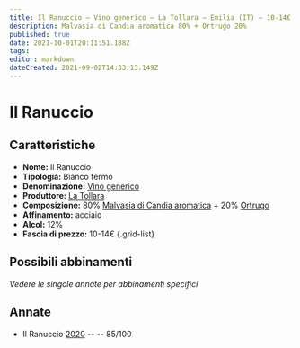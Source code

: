 ```yaml
---
title: Il Ranuccio – Vino generico – La Tollara – Emilia (IT) – 10-14€ – 3★
description: Malvasia di Candia aromatica 80% + Ortrugo 20%
published: true
date: 2021-10-01T20:11:51.188Z
tags: 
editor: markdown
dateCreated: 2021-09-02T14:33:13.149Z
---
```


# Il Ranuccio 

## Caratteristiche
- **Nome:** Il Ranuccio 
- **Tipologia:** Bianco fermo
- **Denominazione:** [Vino generico](/denominazioni/Italia/Vino-generico)
- **Produttore:** [La Tollara](/produttori/Italia/Emilia/La-Tollara) 
- **Composizione:** 80% [Malvasia di Candia aromatica](/vitigni/Italia/malvasia-di-candia-aromatica) + 20% [Ortrugo](/vitigni/Italia/ortrugo)
- **Affinamento:** acciaio
- **Alcol:** 12%
- **Fascia di prezzo:** 10-14€
{.grid-list}

## Possibili abbinamenti
*Vedere le singole annate per abbinamenti specifici*

## Annate
- Il Ranuccio [2020](/vini/Italia/Emilia/La-Tollara/Il-Ranuccio/2020) -- <span class="star-3"></span> -- 85/100

